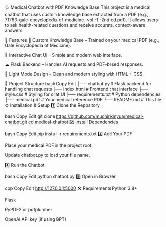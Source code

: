 🩺 Medical Chatbot with PDF Knowledge Base
This project is a medical chatbot that uses custom knowledge base extracted from a PDF (e.g., 71763-gale-encyclopedia-of-medicine.-vol.-1.-2nd-ed.pdf).
It allows users to ask health-related questions and receive accurate, context-aware answers.

🚀 Features
📄 Custom Knowledge Base – Trained on your medical PDF (e.g., Gale Encyclopedia of Medicine).

💬 Interactive Chat UI – Simple and modern web interface.

☁ Flask Backend – Handles AI requests and PDF-based responses.

🎨 Light Mode Design – Clean and modern styling with HTML + CSS.

📂 Project Structure
bash
Copy
Edit
├── chatbot.py        # Flask backend for handling chat requests
├── index.html        # Frontend chat interface
├── style.css         # Styling for chat UI
├── requirements.txt  # Python dependencies
├── medical.pdf       # Your medical reference PDF
└── README.md         # This file
⚙️ Installation & Setup
1️⃣ Clone the Repository

bash
Copy
Edit
git clone https://github.com/muchirikinyua/medical-chatbot.git
cd medical-chatbot
2️⃣ Install Dependencies

bash
Copy
Edit
pip install -r requirements.txt
3️⃣ Add Your PDF

Place your medical PDF in the project root.

Update chatbot.py to load your file name.

4️⃣ Run the Chatbot

bash
Copy
Edit
python chatbot.py
5️⃣ Open in Browser

cpp
Copy
Edit
http://127.0.0.1:5000
🛠 Requirements
Python 3.8+

Flask

PyPDF2 or pdfplumber

OpenAI API key (if using GPT)

